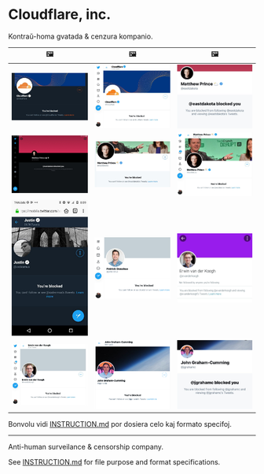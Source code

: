 # Cloudflare, inc.

Kontraŭ-homa gvatada & cenzura kompanio.

| 🖼 | 🖼 | 🖼 |
| --- | --- | --- |
| ![](../image/blockedbycloudflare.jpg) | ![](../image/twitterban_cloudflare.jpg) | ![](../image/twitterban_Matthew_Prince.jpg) |
| ![](../image/blockedbymatthewprince2.jpg) | ![](../image/blockedbymatthewprince.jpg) | ![](../image/blockedbymatthewprince3.jpg) |
| ![](../image/blockedbyjustin.jpg) | ![](../image/twitterban_Patrick_Donahue.jpg) | ![](../image/twitterban_ErwinVanDerKoogh.jpg) |
| ![](../image/twitterban_ErwinVanDerKoogh2.jpg) | ![](../image/twitterban_John_Graham-Cumming.jpg) | ![](../image/twitterban_John_Graham-Cumming2.jpg) |


Bonvolu vidi [INSTRUCTION.md](../INSTRUCTION.md) por dosiera celo kaj formato specifoj.

-----

Anti-human surveilance & censorship company.

See [INSTRUCTION.md](../INSTRUCTION.md) for file purpose and format specifications.
